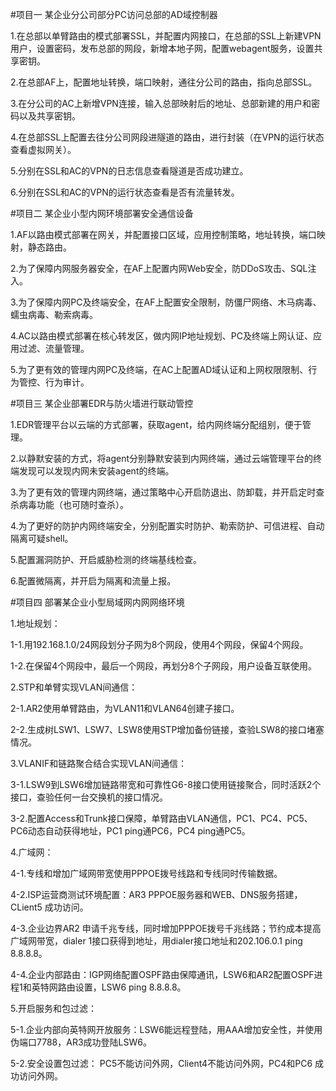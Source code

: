 #项目一 某企业分公司部分PC访问总部的AD域控制器

1.在总部以单臂路由的模式部署SSL，并配置内网接口，在总部的SSL上新建VPN用户，设置密码，发布总部的网段，新增本地子网，配置webagent服务，设置共享密钥。

2.在总部AF上，配置地址转换，端口映射，通往分公司的路由，指向总部SSL。

3.在分公司的AC上新增VPN连接，输入总部映射后的地址、总部新建的用户和密码以及共享密钥。

4.在总部SSL上配置去往分公司网段进隧道的路由，进行封装（在VPN的运行状态查看虚拟网关）。

5.分别在SSL和AC的VPN的日志信息查看隧道是否成功建立。

6.分别在SSL和AC的VPN的运行状态查看是否有流量转发。

#项目二 某企业小型内网环境部署安全通信设备

1.AF以路由模式部署在网关，并配置接口区域，应用控制策略，地址转换，端口映射，静态路由。

2.为了保障内网服务器安全，在AF上配置内网Web安全，防DDoS攻击、SQL注入。

3.为了保障内网PC及终端安全，在AF上配置安全限制，防僵尸网络、木马病毒、蠕虫病毒、勒索病毒。

4.AC以路由模式部署在核心转发区，做内网IP地址规划、PC及终端上网认证、应用过滤、流量管理。

5.为了更有效的管理内网PC及终端，在AC上配置AD域认证和上网权限限制、行为管控、行为审计。

#项目三 某企业部署EDR与防火墙进行联动管控

1.EDR管理平台以云端的方式部署，获取agent，给内网终端分配组别，便于管理。

2.以静默安装的方式，将agent分别静默安装到内网终端，通过云端管理平台的终端发现可以发现内网未安装agent的终端。

3.为了更有效的管理内网终端，通过策略中心开启防退出、防卸载，并开启定时查杀病毒功能（也可随时查杀）。

4.为了更好的防护内网终端安全，分别配置实时防护、勒索防护、可信进程、自动隔离可疑shell。

5.配置漏洞防护、开启威胁检测的终端基线检查。

6.配置微隔离，并开启为隔离和流量上报。

#项目四 部署某企业小型局域网内网网络环境

1.地址规划： 

1-1.用192.168.1.0/24网段划分子网为8个网段，使用4个网段，保留4个网段。

1-2.在保留4个网段中，最后一个网段，再划分8个子网段，用户设备互联使用。

2.STP和单臂实现VLAN间通信：

2-1.AR2使用单臂路由，为VLAN11和VLAN64创建子接口。

2-2.生成树LSW1、LSW7、LSW8使用STP增加备份链接，查验LSW8的接口堵塞情况。

3.VLANIF和链路聚合结合实现VLAN间通信：

3-1.LSW9到LSW6增加链路带宽和可靠性G6-8接口使用链接聚合，同时活跃2个接口，查验任何一台交换机的接口情况。

3-2.配置Access和Trunk接口保障，单臂路由VLAN通信，PC1、PC4、PC5、PC6动态自动获得地址，PC1 ping通PC6，PC4 ping通PC5。

4.广域网：

4-1.专线和增加广域网带宽使用PPPOE拨号线路和专线同时传输数据。

4-2.ISP运营商测试环境配置：AR3 PPPOE服务器和WEB、DNS服务搭建，CLient5 成功访问。

4-3.企业边界AR2 申请千兆专线，同时增加PPPOE拨号千兆线路；节约成本提高广域网带宽，dialer 1接口获得到地址，用dialer接口地址和202.106.0.1 ping 8.8.8.8。

4-4.企业内部路由：IGP网络配置OSPF路由保障通讯，LSW6和AR2配置OSPF进程1和英特网路由设置，LSW6 ping 8.8.8.8。

5.开启服务和包过滤： 

5-1.企业内部向英特网开放服务：LSW6能远程登陆，用AAA增加安全性，并使用伪端口7788，AR3成功登陆LSW6。

5-2.安全设置包过滤： PC5不能访问外网，Client4不能访问外网，PC4和PC6 成功访问外网。

